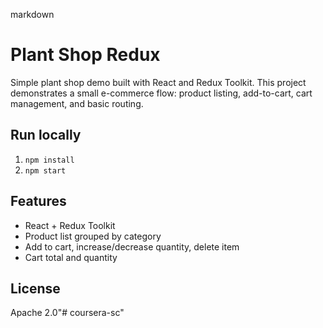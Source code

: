 markdown
# Plant Shop Redux


Simple plant shop demo built with React and Redux Toolkit. This project demonstrates a small e-commerce flow: product listing, add-to-cart, cart management, and basic routing.


## Run locally
1. `npm install`
2. `npm start`


## Features
- React + Redux Toolkit
- Product list grouped by category
- Add to cart, increase/decrease quantity, delete item
- Cart total and quantity


## License
Apache 2.0"# coursera-sc" 
